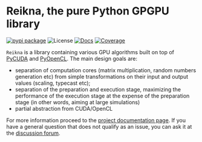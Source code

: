 # Reikna, the pure Python GPGPU library

[![pypi package][pypi-image]][pypi-link] ![License][pypi-license-image] [![Docs][rtd-image]][rtd-link] [![Coverage][cov-image]][cov-link]

[pypi-image]: https://img.shields.io/pypi/v/reikna
[pypi-link]: https://pypi.org/project/reikna/
[pypi-license-image]: https://img.shields.io/pypi/l/reikna
[rtd-image]: https://readthedocs.org/projects/reikna/badge/?version=latest
[rtd-link]: https://reikna.readthedocs.io/en/latest/
[cov-image]: https://codecov.io/gh/fjarri/reikna/branch/master/graph/badge.svg
[cov-link]: https://codecov.io/gh/fjarri/reikna


`Reikna` is a library containing various GPU algorithms built on top of [PyCUDA](http://documen.tician.de/pycuda) and [PyOpenCL](http://documen.tician.de/pyopencl).
The main design goals are:

* separation of computation cores (matrix multiplication, random numbers generation etc) from simple transformations on their input and output values (scaling, typecast etc);
* separation of the preparation and execution stage, maximizing the performance of the execution stage at the expense of the preparation stage (in other words, aiming at large simulations)
* partial abstraction from CUDA/OpenCL

For more information proceed to the [project documentation page](http://reikna.publicfields.net). If you have a general question that does not qualify as an issue, you can ask it at the [discussion forum](https://github.com/fjarri/reikna/discussions).

